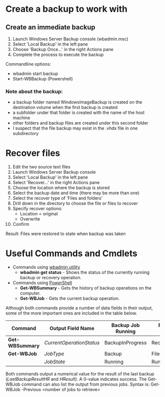 # Create a backup to work with
## Create an immediate backup
1. Launch Windows Server Backup console \(wbadmin.msc\)
2. Select 'Local Backup' in the left pane
3. Choose 'Backup Once...' in the right Actions pane
4. Complete the process to execute the backup

  Commandline options:
  - wbadmin start backup
  - Start-WBBackup \(Powershell\)

### Note about the backup:
- a backup folder named WindowsImageBackup is created on the destination volume when the first backup is created
- a subfolder under that folder is created with the name of the host machine
- other folders and backup files are created under this second folder
- I suspect that the file backup may exist in the .vhdx file in one subdirectory

# Recover files
1. Edit the two source text files
2. Launch Windows Server Backup console
3. Select 'Local Backup' in the left pane
4. Select 'Recover...' in the right Actions pane
5. Choose the location where the backup is stored
6. Select the backup date and time (there may be more than one)
7. Select the recover type of 'Files and folders'
8. Drill down in the directory to choose the file or files to recover
9. Specify recover options:
   - Location = original
   - Overwrite
10. Confirm

Result: Files were restored to state when backup was taken

# Useful Commands and Cmdlets
- Commands using [wbadmin utility](https://docs.microsoft.com/en-us/windows-server/administration/windows-commands/wbadmin)
  - **wbadmin get status** - Shows the status of the currently running backup or recovery operation.
- Commands using [PowerShell](https://docs.microsoft.com/en-us/powershell/module/windowsserverbackup/?view=win10-ps)
  - **Get-WBSummary** - Gets the history of backup operations on the computer.
  - **Get-WBJob** - Gets the current backup operation.
  
Although both commands provide a number of data fields in their output, some of the more important ones are included in the table below.

| Command | Output Field Name | Backup Job Running | Recovery Job Running | No Job Running |
| --- | --- | --- | --- | --- |
| **Get-WBSummary** | *CurrentOperationStatus* | BackupInProgress | RecoveryInProgress | NoOperationInProgress |
| **Get-WBJob** | *JobType* | Backup | FileRecovery | None |
|  | *JobState* | Running | Running | Unknown |
  
Both commands output a numerical value for the result of the last backup \(*LastBackupResultHR* and *HResult*\). A 0-value indicates success. The Get-WBJob command can also list the output from previous jobs. Syntax is: Get-WBJob -Previous \<number of jobs to retrieve\>
